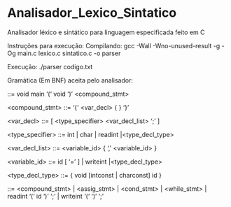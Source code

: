 # Analisador_Lexico_Sintatico
Analisador léxico e sintático para linguagem especificada feito em C

Instruções para execução:
Compilando:
gcc -Wall -Wno-unused-result -g -Og main.c lexico.c sintatico.c -o parser

Execução:
./parser codigo.txt


Gramática (Em BNF) aceita pelo analisador:

<program> ::= void main ‘(‘ void ‘)’ <compound_stmt>

<compound_stmt> ::= ‘{‘ <var_decl> { <stmt> } ‘}’

<var_decl> ::= [ <type_specifier> <var_decl_list> ‘;’ ]

<type_specifier> ::= int | char | readint |<type_decl_type>

<var_decl_list> ::= <variable_id> { ‘,’ <variable_id> }

<variable_id> ::= id [ ‘=’ <expr> ] | writeint |<type_decl_type>

<type_decl_type> ::= { void [intconst | charconst] id }

<stmt> ::= <compound_stmt> |
<assig_stmt> |
<cond_stmt> |
<while_stmt> |
readint ‘(‘ id ‘)’ ‘;’ |
writeint ‘(‘ <expr> ‘)’ ‘;’
